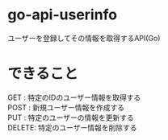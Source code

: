 # go-api-userinfo
ユーザーを登録してその情報を取得するAPI(Go)

# できること
GET   : 特定のIDのユーザー情報を取得する<br>
POST  : 新規ユーザー情報を作成する<br>
PUT   : 特定のユーザーの情報を更新する<br>
DELETE: 特定のユーザー情報を削除する<br>
